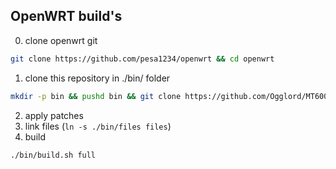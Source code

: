 ## OpenWRT build's

0. clone openwrt git

```bash
git clone https://github.com/pesa1234/openwrt && cd openwrt
```

1. clone this repository in ./bin/ folder

```bash
mkdir -p bin && pushd bin && git clone https://github.com/Ogglord/MT6000_cust_build.git . && popd
```

2. apply patches
3. link files (```ln -s ./bin/files files```)
4. build

```bash
./bin/build.sh full
```

